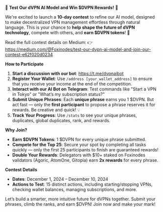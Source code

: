:tada: **Test Our dVPN AI Model and Win $DVPN Rewards!** :tada:

We're excited to launch a **10-day contest** to refine our AI model, designed to make decentralized VPN management effortless through natural language. This is your chance to **help shape the future of dVPN technology**, compete with others, and **earn $DVPN tokens**! :rocket:

Read the full contest details on Medium:
:point_right: https://medium.com/@Foxinodes/test-our-dvpn-ai-model-and-join-our-contest-e62f020d0234

**How to Participate**
1. **Start a discussion with our bot**: https://t.me/dvpnaibot
2. **Register Your Wallet**: Use `/address [your_wallet_address]` to ensure that you receive your income at the end of the competition.
3. **Interact with our AI Bot on Telegram**: Test commands like "Start a VPN in Tokyo" or "What’s my subscription status?"
4. **Submit Unique Phrases**: Each **unique phrase** earns you 1 $DVPN. But act fast — only the **first participant** to propose a phrase reserves it for rewards. Be creative and quick! :bulb:
5. **Track Your Progress**: Use `/stats` to see your unique phrases, duplicates, global duplicates, rank, and rewards.

**Why Join?**
- **Earn $DVPN Tokens**: 1 $DVPN for every unique phrase submitted.
- **Compete for the Top 25**: Secure your spot by completing all tasks quickly — only the first 25 participants to finish are guaranteed rewards!
- **Double Your Rewards**: Delegators with $10+ staked on Foxinodes validators (Agoric, AtomOne, Gitopia) earn **2x rewards** for every phrase.

**Contest Details**
- **Dates**: December 1, 2024 – December 10, 2024
- **Actions to Test**: 15 distinct actions, including starting/stopping VPNs, checking wallet balances, managing subscriptions, and more.

Let’s build a smarter, more intuitive future for dVPNs together. Submit your phrases, climb the ranks, and earn $DVPN! Join now and make your mark!